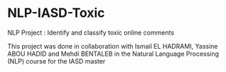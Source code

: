 # NLP-IASD-Toxic
NLP Project : Identify and classify toxic online comments

This project was done in collaboration with Ismail EL HADRAMI, Yassine ABOU HADID and Mehdi BENTALEB in the Natural Language Processing (NLP) course for the IASD master
